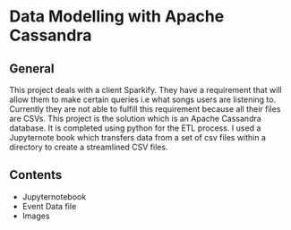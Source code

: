 # Data Modelling with Apache Cassandra

## General

This project deals with a client Sparkify. They have a requirement that will allow them to make certain queries i.e what songs users are listening to. Currently they are not able to fulfill this requirement because all their files are CSVs.
This project is the solution which is an Apache Cassandra database. It is completed using python for the ETL process. I used a Jupyternote book which transfers data from a set of csv files within a directory to create a streamlined CSV files.

## Contents

* Jupyternotebook
* Event Data file
* Images





